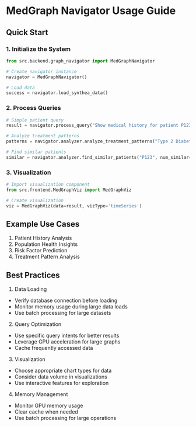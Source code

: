 # MedGraph Navigator Usage Guide

## Quick Start

### 1. Initialize the System
```python
from src.backend.graph_navigator import MedGraphNavigator

# Create navigator instance
navigator = MedGraphNavigator()

# Load data
success = navigator.load_synthea_data()
```

### 2. Process Queries
```python
# Simple patient query
result = navigator.process_query("Show medical history for patient P123")

# Analyze treatment patterns
patterns = navigator.analyzer.analyze_treatment_patterns("Type 2 Diabetes")

# Find similar patients
similar = navigator.analyzer.find_similar_patients("P123", num_similar=5)
```

### 3. Visualization
```python
# Import visualization component
from src.frontend.MedGraphViz import MedGraphViz

# Create visualization
viz = MedGraphViz(data=result, vizType='timeSeries')
```

## Example Use Cases

1. Patient History Analysis
2. Population Health Insights
3. Risk Factor Prediction
4. Treatment Pattern Analysis

## Best Practices

1. Data Loading
- Verify database connection before loading
- Monitor memory usage during large data loads
- Use batch processing for large datasets

2. Query Optimization
- Use specific query intents for better results
- Leverage GPU acceleration for large graphs
- Cache frequently accessed data

3. Visualization
- Choose appropriate chart types for data
- Consider data volume in visualizations
- Use interactive features for exploration

4. Memory Management
- Monitor GPU memory usage
- Clear cache when needed
- Use batch processing for large operations
